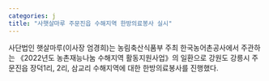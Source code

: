 ```yaml
---
categories: j
title: "사햇살마루 주문진읍 수해지역 한방의료봉사 실시"
---
```

사단법인 햇살마루(이사장 엄경희)는 농림축산식품부 주최 한국농어촌공사에서 주관하는 《2022년도 농촌재능나눔 수해지역 활동지원사업》의 일환으로 강원도 강릉시 주문진읍 장덕1리, 2리, 삼교리 수해지역에 대한 한방의료봉사를 진행했다.